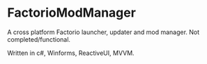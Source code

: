 # FactorioModManager

A cross platform Factorio launcher, updater and mod manager. Not completed/functional.

Written in c#, Winforms, ReactiveUI, MVVM.
